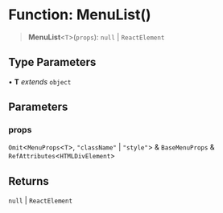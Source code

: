 # Function: MenuList()

> **MenuList**\<`T`\>(`props`): `null` \| `ReactElement`

## Type Parameters

• **T** *extends* `object`

## Parameters

### props

`Omit`\<`MenuProps`\<`T`\>, `"className"` \| `"style"`\> & `BaseMenuProps` & `RefAttributes`\<`HTMLDivElement`\>

## Returns

`null` \| `ReactElement`
